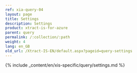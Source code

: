 ```yaml
---
ref: xia-query-04
layout: page
title: Settings
description: Settings
product: xtract-is-for-azure
parent: query
permalink: /:collection/:path
weight: 4
lang: en_GB
old_url: /Xtract-IS-EN/default.aspx?pageid=query-settings
---
```

{% include _content/en/xis-specific/query/settings.md %}

